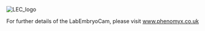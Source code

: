 ![LEC_logo ](https://user-images.githubusercontent.com/8396231/221188639-92ca7ebc-34f5-47c7-8962-7cbffc920f90.png)

For further details of the LabEmbryoCam, please visit www.phenomyx.co.uk
